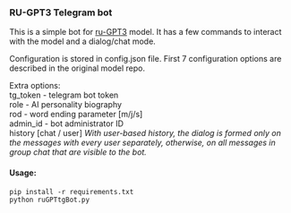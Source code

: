### RU-GPT3 Telegram bot  
This is a simple bot for [ru-GPT3](https://github.com/sberbank-ai/ru-gpts "Russian GPT-3") model. It has a few commands to interact with the model and a dialog/chat mode.  
  
Configuration is stored in config.json file. First 7 configuration options are described in the original model repo.  
  
Extra options:  
tg_token - telegram bot token  
role - AI personality biography  
rod - word ending parameter [m/j/s]  
admin_id - bot administrator ID  
history [chat / user] *With user-based history, the dialog is formed only on the messages with every user separately, otherwise, on all messages in group chat that are visible to the bot.*  
  
#### Usage:  
```pip install -r requirements.txt ```  
```python ruGPTtgBot.py```  
  

